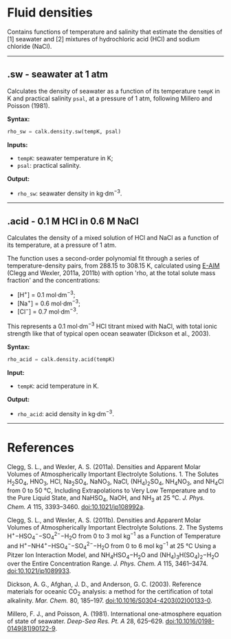 # Fluid densities

Contains functions of temperature and salinity that estimate the densities of [1] seawater and [2] mixtures of hydrochloric acid (HCl) and sodium chloride (NaCl).


<hr />

## .sw - seawater at 1 atm

Calculates the density of seawater as a function of its temperature `tempK` in K and practical salinity `psal`, at a pressure of 1 atm, following Millero and Poisson (1981).

**Syntax:**

```python
rho_sw = calk.density.sw(tempK, psal)
```

**Inputs:**

  * `tempK`: seawater temperature in K;
  * `psal`: practical salinity.

**Output:**

  * `rho_sw`: seawater density in kg·dm<sup>−3</sup>.


<hr />

## .acid - 0.1 M HCl in 0.6 M NaCl

Calculates the density of a mixed solution of HCl and NaCl as a function of its temperature, at a pressure of 1 atm.

The function uses a second-order polynomial fit through a series of temperature-density pairs, from 288.15 to 308.15 K, calculated using [E-AIM](http://www.aim.env.uea.ac.uk/aim/density/density_electrolyte.php) (Clegg and Wexler, 2011a, 2011b) with option 'rho, at the total solute mass fraction' and the concentrations:

  * [H<sup>+</sup>] = 0.1 mol·dm<sup>−3</sup>;
  * [Na<sup>+</sup>] = 0.6 mol·dm<sup>−3</sup>;
  * [Cl<sup>−</sup>] = 0.7 mol·dm<sup>−3</sup>.

This represents a 0.1 mol·dm<sup>−3</sup> HCl titrant mixed with NaCl, with total ionic strength like that of typical open ocean seawater (Dickson et al., 2003).

**Syntax:**

```python
rho_acid = calk.density.acid(tempK)
```

**Input:**

  * `tempK`: acid temperature in K.

**Output:**

  * `rho_acid`: acid density in kg·dm<sup>−3</sup>.


<hr />

# References

Clegg, S. L., and Wexler, A. S. (2011a). Densities and Apparent Molar Volumes of Atmospherically Important Electrolyte Solutions. 1. The Solutes H<sub>2</sub>SO<sub>4</sub>, HNO<sub>3</sub>, HCl, Na<sub>2</sub>SO<sub>4</sub>, NaNO<sub>3</sub>, NaCl, (NH<sub>4</sub>)<sub>2</sub>SO<sub>4</sub>, NH<sub>4</sub>NO<sub>3</sub>, and NH<sub>4</sub>Cl from 0 to 50 °C, Including Extrapolations to Very Low Temperature and to the Pure Liquid State, and NaHSO<sub>4</sub>, NaOH, and NH<sub>3</sub> at 25 °C. *J. Phys. Chem. A* 115, 3393–3460. [doi:10.1021/jp108992a](https://doi.org/10.1021/jp108992a).

Clegg, S. L., and Wexler, A. S. (2011b). Densities and Apparent Molar Volumes of Atmospherically Important Electrolyte Solutions. 2. The Systems H<sup>+</sup>−HSO<sub>4</sub><sup>−</sup>−SO<sub>4</sub><sup>2−</sup>−H<sub>2</sub>O from 0 to 3 mol kg<sup>−1</sup> as a Function of Temperature and H<sup>+</sup>−NH4<sup>+</sup>−HSO<sub>4</sub><sup>−</sup>−SO<sub>4</sub><sup>2−</sup>−H<sub>2</sub>O from 0 to 6 mol kg<sup>−1</sup> at 25 °C Using a Pitzer Ion Interaction Model, and NH<sub>4</sub>HSO<sub>4</sub>−H<sub>2</sub>O and (NH<sub>4</sub>)<sub>3</sub>H(SO<sub>4</sub>)<sub>2</sub>−H<sub>2</sub>O over the Entire Concentration Range. *J. Phys. Chem. A* 115, 3461–3474. [doi:10.1021/jp1089933](https://doi.org/10.1021/jp1089933).


Dickson, A. G., Afghan, J. D., and Anderson, G. C. (2003). Reference materials for oceanic CO<sub>2</sub> analysis: a method for the certification of total alkalinity. *Mar. Chem.* 80, 185–197. <a href="https://doi.org/10.1016/S0304-4203(02)00133-0">doi:10.1016/S0304-4203(02)00133-0</a>.

Millero, F. J., and Poisson, A. (1981). International one-atmosphere equation of state of seawater. *Deep-Sea Res. Pt. A* 28, 625–629. <a href="https://doi.org/10.1016/0198-0149(81)90122-9">doi:10.1016/0198-0149(81)90122-9</a>.
